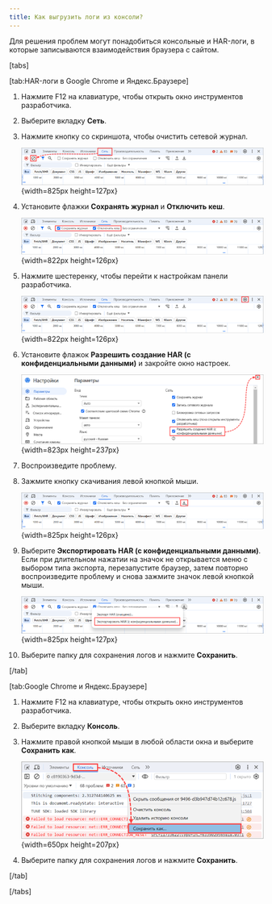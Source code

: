 ```yaml
---
title: Как выгрузить логи из консоли?
---
```


Для решения проблем могут понадобиться консольные и HAR-логи, в которые записываются взаимодействия браузера с сайтом.

[tabs]

[tab:HAR-логи в Google Chrome и Яндекс.Браузере]

1. Нажмите F12 на клавиатуре, чтобы открыть окно инструментов разработчика.

2. Выберите вкладку **Сеть**.

3. Нажмите кнопку со скриншота, чтобы очистить сетевой журнал.

   ![](./kak-vygruzit-logi.png){width=825px height=127px}

4. Установите флажки **Сохранять журнал** и **Отключить кеш**.

   ![](./kak-vygruzit-logi-2.png){width=822px height=126px}

5. Нажмите шестеренку, чтобы перейти к настройкам панели разработчика.

   ![](./kak-vygruzit-logi-3.png){width=822px height=126px}

6. Установите флажок **Разрешить создание HAR (с конфиденциальными данными)** и закройте окно настроек.

   ![](./kak-vygruzit-logi-4.png){width=823px height=237px}

7. Воспроизведите проблему.

8. Зажмите кнопку скачивания левой кнопкой мыши.

   ![](./kak-vygruzit-logi-5.png){width=825px height=126px}

9. Выберите **Экспортировать HAR (с конфиденциальными данными)**. Если при длительном нажатии на значок не открывается меню с выбором типа экспорта, перезапустите браузер, затем повторно воспроизведите проблему и снова зажмите значок левой кнопкой мыши.

   ![](./kak-vygruzit-logi-6.png){width=825px height=127px}

10. Выберите папку для сохранения логов и нажмите **Сохранить**.

[/tab]

[tab:Google Chrome и Яндекс.Браузере]

1. Нажмите F12 на клавиатуре, чтобы открыть окно инструментов разработчика.

2. Выберите вкладку **Консоль**.

3. Нажмите правой кнопкой мыши в любой области окна и выберите **Сохранить как**.

   ![](./kak-vygruzit-logi-7.png){width=650px height=207px}

4. Выберите папку для сохранения логов и нажмите **Сохранить**.

[/tab]

[/tabs]




